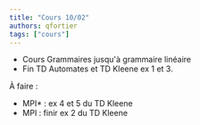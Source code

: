 ```yaml
---
title: "Cours 10/02"
authors: qfortier
tags: ["cours"]
---
```


- Cours Grammaires jusqu'à grammaire linéaire 
- Fin TD Automates et TD Kleene ex 1 et 3.

À faire : 
- MPI* : ex 4 et 5 du TD Kleene
- MPI : finir ex 2 du TD Kleene
